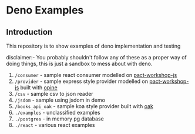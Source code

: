 # Deno Examples

## Introduction

This repository is to show examples of deno implementation and testing

disclaimer:- You probably shouldn't follow any of these as a proper way of doing things, this is just a sandbox to mess about with deno.

1. `/consumer` - sample react consumer modelled on [pact-workshop-js](https://github.com/pact-foundation/pact-workshop-js)
2. `/provider` - sample express style provider modelled on [pact-workshop-js](https://github.com/pact-foundation/pact-workshop-js) built with [opine](https://github.com/asos-craigmorten/opine)
3. `/csv` - sample csv to json reader
4. `/jsdom` - sample using jsdom in demo
5. `/books_api_oak` - sample koa style provider built with [oak](https://github.com/oakserver/oak)
6. `./examples` - unclassified examples
7. `./postgres` - in memory pg database
8. `./react` - various react examples
